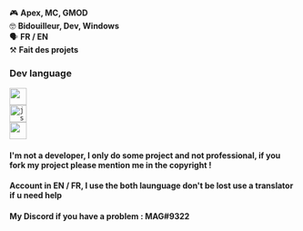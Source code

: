 
🎮 **Apex, MC, GMOD**  
🤓 **Bidouilleur, Dev, Windows**  
🗣️ **FR / EN**  
⚒️ **Fait des projets**

### Dev language 

<code><img height="30" src="https://img.shields.io/badge/-Python-blue?style=flat&logo=python&logoColor=white" /></code>  
<code><img alt="js" height="30" src="https://img.shields.io/badge/-Javascript-yellow?style=flat&logo=javascript&logoColor=white" /></code>  
<code><img height="30" src="https://img.shields.io/badge/-Node.js-43853d?style=flat&logo=Node.js&logoColor=white" /></code>  


#### I'm not a developer, I only do some project and not professional, if you fork my project please mention me in the copyright !   

#### Account in EN / FR, I use the both launguage don't be lost use a translator if u need help   
#### My Discord if you have a problem : MAG#9322   
